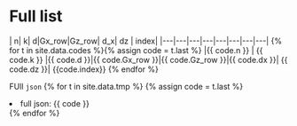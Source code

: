# Full list

|  n|  k|  d|Gx_row|Gz_row| d_x| dz | index|
|---|---|---|---|---|---|---|---| {% for t in site.data.codes %}{% assign code = t.last %}
|{{ code.n }} | {{ code.k }} |{{ code.d }}|{{ code.Gx_row }}|{{ code.Gz_row }}|{{ code.dx }}| {{ code.dz }}| {{code.index}} {% endfor %}



FUll `json`
{% for t in site.data.tmp %}
{% assign code = t.last %}	 
<li>full json: {{ code }}</li>	
  {% endfor %}